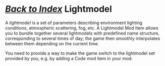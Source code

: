 [*Back to Index*](index.md.html)
Lightmodel
==========

A _lightmodel_ is a set of parameters describing environment lighting conditions, atmospheric scattering, fog, etc. A Lightmodel Mod Item allows you to bundle together several lightmodels with predefined name structure, corresponding to several times of day; the game then smoothly interpolates between them depending on the current time.

You need to provide a way to make the game switch to the lightmodel set provided by you, e.g. by adding a Code mod item in your mod.

